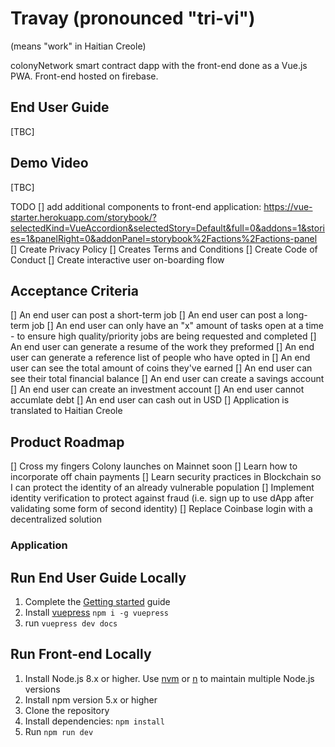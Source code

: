 # Travay (pronounced "tri-vi")
(means "work" in Haitian Creole)

colonyNetwork smart contract dapp with the front-end done as a Vue.js PWA. Front-end hosted on firebase.

## End User Guide

[TBC]

## Demo Video

[TBC]

TODO
[] add additional components to front-end application: https://vue-starter.herokuapp.com/storybook/?selectedKind=VueAccordion&selectedStory=Default&full=0&addons=1&stories=1&panelRight=0&addonPanel=storybook%2Factions%2Factions-panel
[] Create Privacy Policy
[] Creates Terms and Conditions
[] Create Code of Conduct
[] Create interactive user on-boarding flow

## Acceptance Criteria
[] An end user can post a short-term job
[] An end user can post a long-term job
[] An end user can only have an "x" amount of tasks open at a time - to ensure high quality/priority jobs are being requested and completed
[] An end user can generate a resume of the work they preformed
[] An end user can generate a reference list of people who have opted in
[] An end user can see the total amount of coins they've earned
[] An end user can see their total financial balance
[] An end user can create a savings account
[] An end user can create an investment account
[] An end user cannot accumlate debt
[] An end user can cash out in USD
[] Application is translated to Haitian Creole

## Product Roadmap
[] Cross my fingers Colony launches on Mainnet soon
[] Learn how to incorporate off chain payments
[] Learn security practices in Blockchain so I can protect the identity of an already vulnerable population
[] Implement identity verification to protect against fraud (i.e. sign up to use dApp after validating some form of second identity)
[] Replace Coinbase login with a decentralized solution

### Application

## Run End User Guide Locally

1. Complete the [Getting started](#getting-started) guide
2. Install [vuepress](https://vuepress.vuejs.org/) `npm i -g vuepress`
3. run `vuepress dev docs`

## Run Front-end Locally

1. Install Node.js 8.x or higher. Use [nvm](https://github.com/creationix/nvm) or [n](https://github.com/tj/n) to maintain multiple Node.js versions
2. Install npm version 5.x or higher
3. Clone the repository
4. Install dependencies: `npm install`
6. Run `npm run dev`
